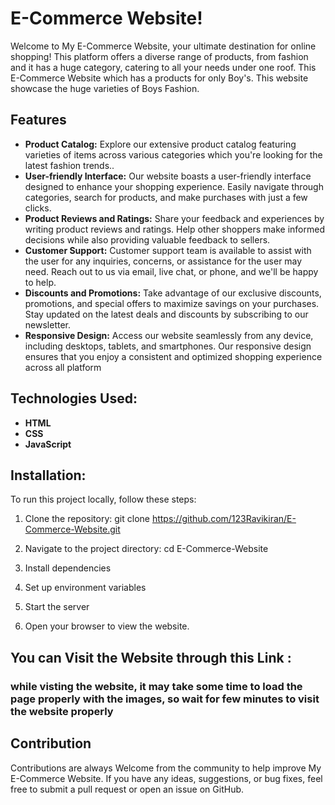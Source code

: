 # E-Commerce Website!

Welcome to My E-Commerce Website, your ultimate destination for online shopping! This platform offers a diverse range of products, from fashion and it has a huge category, catering to all your needs under one roof.
This E-Commerce Website which has a products for only Boy's. This website showcase the huge varieties of Boys Fashion.

## Features
- **Product Catalog:** Explore our extensive product catalog featuring varieties of items across various categories which you're looking for the latest fashion trends..
- **User-friendly Interface:** Our website boasts a user-friendly interface designed to enhance your shopping experience. Easily navigate through categories, search for products, and make purchases with just a few clicks.
- **Product Reviews and Ratings:** Share your feedback and experiences by writing product reviews and ratings. Help other shoppers make informed decisions while also providing valuable feedback to sellers.
- **Customer Support:** Customer support team is available to assist with the user for any inquiries, concerns, or assistance for the user may need. Reach out to us via email, live chat, or phone, and we'll be happy to help.
- **Discounts and Promotions:** Take advantage of our exclusive discounts, promotions, and special offers to maximize savings on your purchases. Stay updated on the latest deals and discounts by subscribing to our newsletter.
- **Responsive Design:** Access our website seamlessly from any device, including desktops, tablets, and smartphones. Our responsive design ensures that you enjoy a consistent and optimized shopping experience across all platform

## Technologies Used:
  - **HTML**
  - **CSS**
  - **JavaScript**

## Installation:
   To run this project locally, follow these steps:

  1. Clone the repository:
        git clone https://github.com/123Ravikiran/E-Commerce-Website.git

  2. Navigate to the project directory:
        cd E-Commerce-Website

  3. Install dependencies
  4. Set up environment variables
  5. Start the server
  6. Open your browser to view the website.
 
## You can Visit the Website through this Link :
  

### while visting the website, it may take some time to load the page properly with the images, so wait for few minutes to visit the website properly 
## Contribution
  Contributions are always Welcome from the community to help improve My E-Commerce Website. If you have any ideas, suggestions, or bug fixes, feel free to submit a pull request or open an issue on GitHub.
